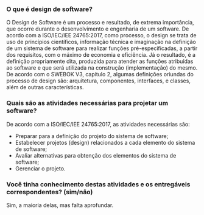 ### **O que é design de software?**
O Design de Software é um processo e resultado, de extrema importância, que ocorre durante o desenvolvimento e engenharia de um software. De acordo com a ISO/IEC/IEE 24765:2017, como processo, o design se trata de uso de princípios científicos, informação técnica e imaginação na definição de um sistema de software para realizar funções pré-especificadas, a partir dos requisitos, com o máximo de economia e eficiência. Já o resultado, é a definição propriamente dita, produzida para atender as funções atribuídas ao software e que será utilizada na construção (implementação) do mesmo. De acordo com o SWEBOK V3, capítulo 2, algumas definições oriundas do processo de design são: arquitetura, componentes, interfaces, e classes, além de outras características.

### **Quais são as atividades necessárias para projetar um software?**
De acordo com a ISO/IEC/IEE 24765:2017, as atividades necessárias são:
- Preparar para a definição do projeto do sistema de software;
- Estabelecer projetos (design) relacionados a cada elemento do sistema de software;
- Avaliar alternativas para obtenção dos elementos do sistema de software;
- Gerenciar o projeto.

### **Você tinha conhecimento destas atividades e os entregáveis correspondentes? (sim/não)**
Sim, a maioria delas, mas falta aprofundar.
